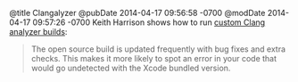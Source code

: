@title Clangalyzer
@pubDate 2014-04-17 09:56:58 -0700
@modDate 2014-04-17 09:57:26 -0700
Keith Harrison shows how to run <a href="http://useyourloaf.com/blog/2014/04/16/running-custom-clang-analyzer-builds.html">custom Clang analyzer builds</a>:

>The open source build is updated frequently with bug fixes and extra checks. This makes it more likely to spot an error in your code that would go undetected with the Xcode bundled version.
